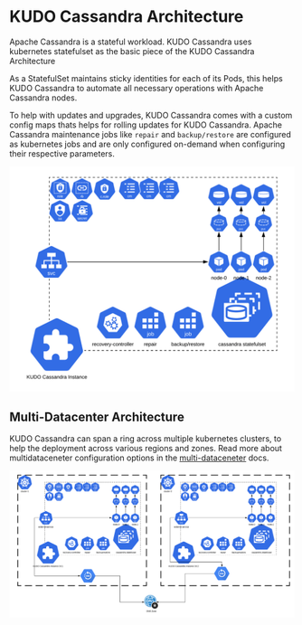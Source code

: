 # KUDO Cassandra Architecture

Apache Cassandra is a stateful workload. KUDO Cassandra uses kubernetes
statefulset as the basic piece of the KUDO Cassandra Architecture

As a StatefulSet maintains sticky identities for each of its Pods, this helps
KUDO Cassandra to automate all necessary operations with Apache Cassandra nodes.

To help with updates and upgrades, KUDO Cassandra comes with a custom config
maps thats helps for rolling updates for KUDO Cassandra. Apache Cassandra
maintenance jobs like `repair` and `backup/restore` are configured as kubernetes
jobs and are only configured on-demand when configuring their respective
parameters.

![](images/architecture.png)

## Multi-Datacenter Architecture

KUDO Cassandra can span a ring across multiple kubernetes clusters, to help the
deployment across various regions and zones. Read more about multidataceneter
configuration options in the [multi-dataceneter](./multidataceneter.md) docs.

![](images/multi-dc-arch.png)
